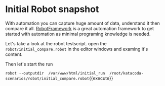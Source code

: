 # Initial Robot snapshot

With automation you can capture huge amount of data, understand it then compare
it all. [RobotFramework](http://robotframework.org/) is a great automation
framework to get started with automation as minimal programing knowledge is
needed.

Let's take a look at the robot testscript. open the
`robot/initial_compare.robot` in the editor windows and
examing it's content.

Then let's start the run

`robot --outputdir  /var/www/html/initial_run  /root/katacoda-scenarios/robot/initial_compare.robot`{{execute}}


